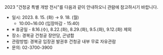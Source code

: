 2023 "건청궁 특별 개방 전시"를 다음과 같이 안내하오니 관람에 참고하시기 바랍니다.

- 일시: 2023. 8. 15. (화) → 9. 18. (월)
  - 10:00~16:00 (입장마감 - 15:40)
- ※ 휴궁일 - 8.16.(수), 8.22.(화), 8.29.(화), 9.5.(화), 9.12.(화) 제외
- 장소: 경복궁 건청궁 장안당, 곤녕합
- 관람방법: 경복궁 입장권 발권후 건청궁 내부 무료 자유관람
- 문의: 02-3700-3900